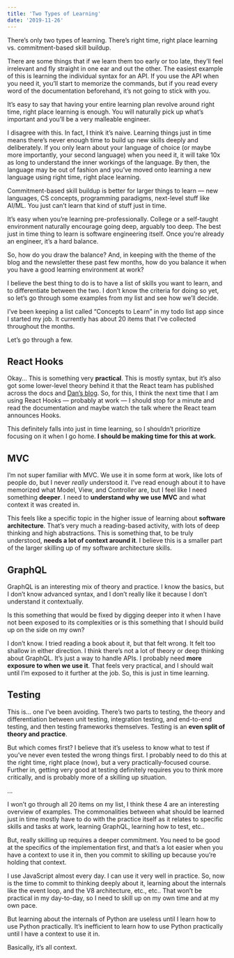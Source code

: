 ```yaml
---
title: 'Two Types of Learning'
date: '2019-11-26'
---
```


There’s only two types of learning. There’s right time, right place learning vs. commitment-based skill buildup.

There are some things that if we learn them too early or too late, they’ll feel irrelevant and fly straight in one ear and out the other. The easiest example of this is learning the individual syntax for an API. If you use the API when you need it, you’ll start to memorize the commands, but if you read every word of the documentation beforehand, it’s not going to stick with you.

It’s easy to say that having your entire learning plan revolve around right time, right place learning is enough. You will naturally pick up what’s important and you’ll be a very malleable engineer.

I disagree with this. In fact, I think it’s naive. Learning things just in time means there’s never enough time to build up new skills deeply and deliberately. If you only learn about your language of choice (or maybe more importantly, your second language) when you need it, it will take 10x as long to understand the inner workings of the language. By then, the language may be out of fashion and you’ve moved onto learning a new language using right time, right place learning.

Commitment-based skill buildup is better for larger things to learn — new languages, CS concepts, programming paradigms, next-level stuff like AI/ML. You just can’t learn that kind of stuff just in time.

It’s easy when you’re learning pre-professionally. College or a self-taught environment	naturally encourage going deep, arguably too deep. The best just in time thing to learn is software engineering itself. Once you’re already an engineer, it’s a hard balance.

So, how do you draw the balance? And, in keeping with the theme of the blog and the newsletter these past few months, how do you balance it when you have a good learning environment at work?

I believe the best thing to do is to have a list of skills you want to learn, and to differentiate between the two. I don’t know the criteria for doing so yet, so let’s go through some examples from my list and see how we’ll decide.

I’ve been keeping a list called “Concepts to Learn” in my todo list app since I started my job. It currently has about 20 items that I’ve collected throughout the months.

Let’s go through a few.

## React Hooks

Okay… This is something very **practical**. This is mostly syntax, but it’s also got some lower-level theory behind it that the React team has published across the docs and [Dan’s blog](https://overreacted.io).  So, for this, I think the next time that I am using React Hooks — probably at work — I should stop for a minute and read the documentation and maybe watch the talk where the React team announces Hooks.

This definitely falls into just in time learning, so I shouldn’t prioritize focusing on it when I go home. **I should be making time for this at work.**

## MVC

I’m not super familiar with MVC. We use it in some form at work, like lots of people do, but I never _really_ understood it. I’ve read enough about it to have memorized what Model, View, and Controller are, but I feel like I need something **deeper**. I need to **understand why we use MVC** and what context it was created in.

This feels like a specific topic in the higher issue of learning about **software architecture**. That’s very much a reading-based activity, with lots of deep thinking and high abstractions. This is something that, to be truly understood, **needs a lot of context around it**. I believe this is a smaller part of the larger skilling up of my software architecture skills.

## GraphQL

GraphQL is an interesting mix of theory and practice. I know the basics, but I don’t know advanced syntax, and I don’t really like it because I don’t understand it contextually.

Is this something that would be fixed by digging deeper into it when I have not been exposed to its complexities or is this something that I should build up on the side on my own?

I don’t know. I tried reading a book about it, but that felt wrong. It felt too shallow in either direction. I think there’s not a lot of theory or deep thinking about GraphQL. It’s just a way to handle APIs. I probably need **more exposure to when we use it**.  That feels very practical, and I should wait until I’m exposed to it further at the job. So, this is just in time learning.

## Testing

This is… one I’ve been avoiding. There’s two parts to testing, the theory and differentiation between unit testing, integration testing, and end-to-end testing, and then testing frameworks themselves. Testing is an **even split of theory and practice**.

But which comes first? I believe that it’s useless to know what to test if you’ve never even tested the wrong things first. I probably need to do this at the right time, right place (now), but a very practically-focused course. Further in, getting very good at testing definitely requires you to think more critically, and is probably more of a skilling up situation.

…

I won’t go through all 20 items on my list, I think these 4 are an interesting overview of examples. The commonalities between what should be learned just in time mostly have to do with the practice itself as it relates to specific skills and tasks at work, learning GraphQL, learning how to test, etc..

But, really skilling up requires a deeper commitment. You need to be good at the specifics of the implementation first, and that’s a lot easier when you have a context to use it in, then you commit to skilling up because you’re holding that context.

I use JavaScript almost every day. I can use it very well in practice. So, now is the time to commit to thinking deeply about it, learning about the internals like the event loop, and the V8 architecture, etc., etc.. That won’t be practical in my day-to-day, so I need to skill up on my own time and at my own pace.

But learning about the internals of Python are useless until I learn how to use Python practically. It’s inefficient to learn how to use Python practically until I have a context to use it in.

Basically, it’s all context.
